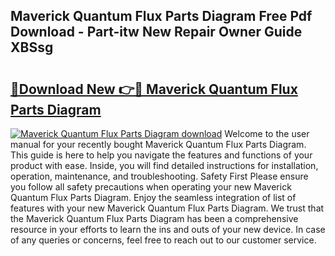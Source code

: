 ## Maverick Quantum Flux Parts Diagram Free Pdf Download - Part-itw New Repair Owner Guide XBSsg

# <h2><a href="http://dfpohq.blite.top/?on=Maverick+Quantum+Flux+Parts+Diagram">🔗Download New 👉🔴 Maverick Quantum Flux Parts Diagram</a></h2>

[![Maverick Quantum Flux Parts Diagram download](https://i.imgur.com/lujVjoI.png)](http://dfpohq.blite.top/?on=Maverick+Quantum+Flux+Parts+Diagram)
Welcome to the user manual for your recently bought Maverick Quantum Flux Parts Diagram. This guide is here to help you navigate the features and functions of your product with ease. Inside, you will find detailed instructions for installation, operation, maintenance, and troubleshooting. Safety First Please ensure you follow all safety precautions when operating your new Maverick Quantum Flux Parts Diagram. Enjoy the seamless integration of list of features with your new Maverick Quantum Flux Parts Diagram. We trust that the Maverick Quantum Flux Parts Diagram has been a comprehensive resource in your efforts to learn the ins and outs of your new device. In case of any queries or concerns, feel free to reach out to our customer service.

